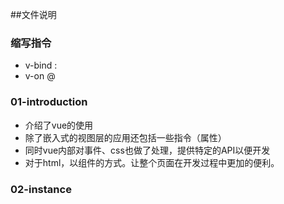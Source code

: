 ##文件说明
### 缩写指令
- v-bind :
- v-on @
### 01-introduction
- 介绍了vue的使用
- 除了嵌入式的视图层的应用还包括一些指令（属性）
- 同时vue内部对事件、css也做了处理，提供特定的API以便开发
- 对于html，以组件的方式。让整个页面在开发过程中更加的便利。

### 02-instance
